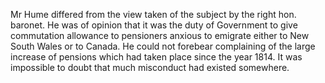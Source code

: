 Mr Hume  differed from the view taken of the subject by the right hon. baronet. He was of opinion that it was the duty of Government to give commutation allowance to pensioners anxious to emigrate either to New South Wales or to Canada. He could not forebear complaining of the large increase of pensions which had taken place since the year 1814. It was impossible to doubt that much misconduct had existed somewhere.